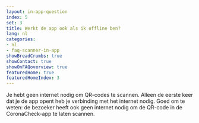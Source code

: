 ```yaml
---
layout: in-app-question
index: 5
set: 3
title: Werkt de app ook als ik offline ben?
lang: nl
categories:
- nl
- faq-scanner-in-app
showBreadCrumbs: true
showContact: true
showOnFAQoverview: true
featuredHome: true
featuredHomeIndex: 3
---
```

Je hebt geen internet nodig om QR-codes te scannen. Alleen de eerste keer dat je de app opent heb je verbinding met het internet nodig. Goed om te weten: de bezoeker heeft ook geen internet nodig om de QR-code in de CoronaCheck-app te laten scannen.
